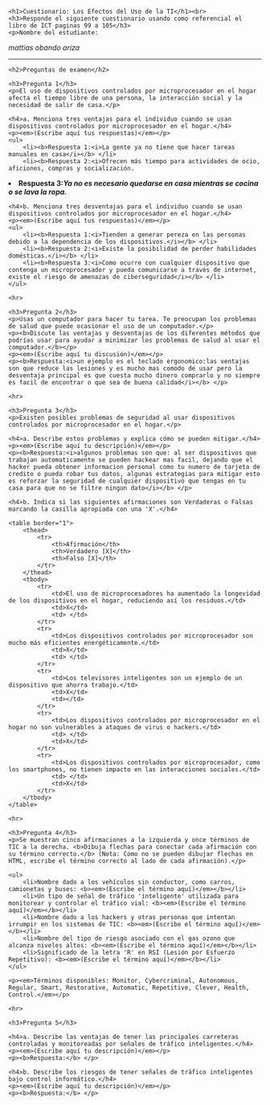 <!DOCTYPE html>
<html lang="es">
<head>
    <meta charset="UTF-8">
    <title>Cuestionario: Los Efectos del Uso de la TI</title>
</head>
<body>

    <h1>Cuestionario: Los Efectos del Uso de la TI</h1><br>
    <h3>Responde el siguiente cuestionario usando como referencial el libro de ICT paginas 99 a 105</h3>
    <p>Nombre del estudiante:
   <I>mattias obando ariza</I></p>
    <hr>

    <h2>Preguntas de examen</h2>

    <h3>Pregunta 1</h3>
    <p>El uso de dispositivos controlados por microprocesador en el hogar afecta el tiempo libre de una persona, la interacción social y la necesidad de salir de casa.</p>
   
    <h4>a. Menciona tres ventajas para el individuo cuando se usan dispositivos controlados por microprocesador en el hogar.</h4>
    <p><em>(Escribe aquí tus respuestas)</em></p>
    <ul>
        <li><b>Respuesta 1:<i>La gente ya no tiene que hacer tareas manuales en casa</i></b> </li>
        <li><b>Respuesta 2:<i>Ofrecen más tiempo para actividades de ocio, aficiones, compras y socialización.
</i></b> </li>
        <li><b>Respuesta 3:<i>Ya no es necesario quedarse en casa mientras se cocina o se lava la ropa.</i></b> </li>
    </ul>

    <h4>b. Menciona tres desventajas para el individuo cuando se usan dispositivos controlados por microprocesador en el hogar.</h4>
    <p><em>(Escribe aquí tus respuestas)</em></p>
    <ul>
        <li><b>Respuesta 1:<i>Tienden a generar pereza en las personas debido a la dependencia de los dispositivos.</i></b> </li>
        <li><b>Respuesta 2:<i>Existe la posibilidad de perder habilidades domésticas.</i></b> </li>
        <li><b>Respuesta 3:<i>Como ocurre con cualquier dispositivo que contenga un microprocesador y pueda comunicarse a través de internet, existe el riesgo de amenazas de ciberseguridad</i></b> </li>
    </ul>

    <hr>

    <h3>Pregunta 2</h3>
    <p>Usas un computador para hacer tu tarea. Te preocupan los problemas de salud que puede ocasionar el uso de un computador.</p>
    <p><b>Discute las ventajas y desventajas de los diferentes métodos que podrías usar para ayudar a minimizar los problemas de salud al usar el computador.</b></p>
    <p><em>(Escribe aquí tu discusión)</em></p>
    <p><b>Respuesta:<i>un ejemplo es el teclado ergonomico:las ventajas son que reduce las lesiones y es mucho mas comodo de usar pero la desventaja principal es que cuesta mucho dinero comprarlo y no siempre es facil de encontrar o que sea de buena calidad</i></b> </p>

    <hr>

    <h3>Pregunta 3</h3>
    <p>Existen posibles problemas de seguridad al usar dispositivos controlados por microprocesador en el hogar.</p>

    <h4>a. Describe estos problemas y explica cómo se pueden mitigar.</h4>
    <p><em>(Escribe aquí tu descripción)</em></p>
    <p><b>Respuesta:<i>algunos problemas son que: al ser dispositivos que trabajan automaticamente se pueden hackear mas facil, dejando que el hacker pueda obtener informacion personal como tu numero de tarjeta de credito o pueda robar tus datos, algunas estrategias para mitigar esto es reforzar la seguridad de cualquier dispositivo que tengas en tu casa para que no se filtre ningun dato</i></b> </p>

    <h4>b. Indica si las siguientes afirmaciones son Verdaderas o Falsas marcando la casilla apropiada con una 'X'.</h4>
   
    <table border="1">
        <thead>
            <tr>
                <th>Afirmación</th>
                <th>Verdadero [X]</th>
                <th>Falso [X]</th>
            </tr>
        </thead>
        <tbody>
            <tr>
                <td>El uso de microprocesadores ha aumentado la longevidad de los dispositivos en el hogar, reduciendo así los residuos.</td>
                <td>X</td>
                <td> </td>
            </tr>
            <tr>
                <td>Los dispositivos controlados por microprocesador son mucho más eficientes energéticamente.</td>
                <td>X</td>
                <td> </td>
            </tr>
            <tr>
                <td>Los televisores inteligentes son un ejemplo de un dispositivo que ahorra trabajo.</td>
                <td>X</td>
                <td></td>
            </tr>
            <tr>
                <td>Los dispositivos controlados por microprocesador en el hogar no son vulnerables a ataques de virus o hackers.</td>
                <td> </td>
                <td>X</td>
            </tr>
            <tr>
                <td>Los dispositivos controlados por microprocesador, como los smartphones, no tienen impacto en las interacciones sociales.</td>
                <td> </td>
                <td>X</td>
            </tr>
        </tbody>
    </table>

    <hr>
   
    <h3>Pregunta 4</h3>
    <p>Se muestran cinco afirmaciones a la izquierda y once términos de TIC a la derecha. <b>Dibuja flechas para conectar cada afirmación con su término correcto.</b> (Nota: Como no se pueden dibujar flechas en HTML, escribe el término correcto al lado de cada afirmación).</p>

    <ul>
        <li>Nombre dado a los vehículos sin conductor, como carros, camionetas y buses: <b><em>(Escribe el término aquí)</em></b></li>
        <li>Un tipo de señal de tráfico 'inteligente' utilizada para monitorear y controlar el tráfico vial: <b><em>(Escribe el término aquí)</em></b></li>
        <li>Nombre dado a los hackers y otras personas que intentan irrumpir en los sistemas de TIC: <b><em>(Escribe el término aquí)</em></b></li>
        <li>Nombre del tipo de riesgo asociado con el gas ozono que alcanza niveles altos: <b><em>(Escribe el término aquí)</em></b></li>
        <li>Significado de la letra 'R' en RSI (Lesión por Esfuerzo Repetitivo): <b><em>(Escribe el término aquí)</em></b></li>
    </ul>

    <p><em>Términos disponibles: Monitor, Cybercriminal, Autonomous, Regular, Smart, Restorative, Automatic, Repetitive, Clever, Health, Control.</em></p>
   
    <hr>
   
    <h3>Pregunta 5</h3>

    <h4>a. Describe las ventajas de tener las principales carreteras controladas y monitoreadas por señales de tráfico inteligentes.</h4>
    <p><em>(Escribe aquí tu descripción)</em></p>
    <p><b>Respuesta:</b> </p>

    <h4>b. Describe los riesgos de tener señales de tráfico inteligentes bajo control informático.</h4>
    <p><em>(Escribe aquí tu descripción)</em></p>
    <p><b>Respuesta:</b> </p>
   
</body>
</html>
